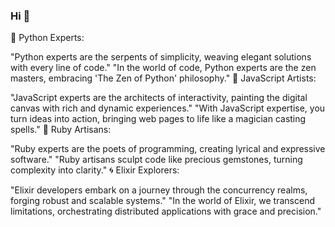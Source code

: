 ### Hi  👋

🐍 Python Experts:

"Python experts are the serpents of simplicity, weaving elegant solutions with every line of code."
"In the world of code, Python experts are the zen masters, embracing 'The Zen of Python' philosophy."
🚀 JavaScript Artists:

"JavaScript experts are the architects of interactivity, painting the digital canvas with rich and dynamic experiences."
"With JavaScript expertise, you turn ideas into action, bringing web pages to life like a magician casting spells."
💎 Ruby Artisans:

"Ruby experts are the poets of programming, creating lyrical and expressive software."
"Ruby artisans sculpt code like precious gemstones, turning complexity into clarity."
🌀 Elixir Explorers:

"Elixir developers embark on a journey through the concurrency realms, forging robust and scalable systems."
"In the world of Elixir, we transcend limitations, orchestrating distributed applications with grace and precision."

<!--
**haffizaliraza/haffizaliraza** is a ✨ _special_ ✨ repository because its `README.md` (this file) appears on your GitHub profile.



-->
